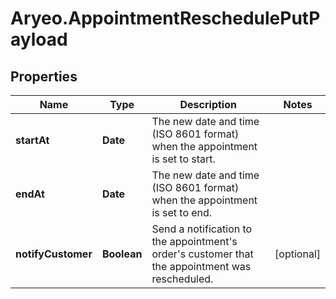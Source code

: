 # Aryeo.AppointmentReschedulePutPayload

## Properties

Name | Type | Description | Notes
------------ | ------------- | ------------- | -------------
**startAt** | **Date** | The new date and time (ISO 8601 format) when the appointment is set to start. | 
**endAt** | **Date** | The new date and time (ISO 8601 format) when the appointment is set to end. | 
**notifyCustomer** | **Boolean** | Send a notification to the appointment&#39;s order&#39;s customer that the appointment was rescheduled. | [optional] 


